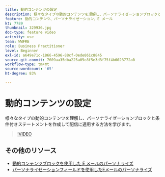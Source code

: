 ```yaml
---
title: 動的コンテンツの設定
description: 様々なタイプの動的コンテンツを理解し、パーソナライゼーションブロックと条件付きステートメントを作成して配信に適用する方法を学びます。　
feature: 動的コンテンツ、パーソナライゼーション、E メール
kt: 7789
thumbnail: 329936.jpg
doc-type: feature video
activity: use
team: WWFRE
role: Business Practitioner
level: Beginner
exl-id: a649e71c-1866-4596-88cf-0ede861c8845
source-git-commit: 7609aa35dba225a05c8f5e3d3f75f4b6023772a0
workflow-type: tm+mt
source-wordcount: '65'
ht-degree: 83%

---
```


# 動的コンテンツの設定

様々なタイプの動的コンテンツを理解し、パーソナライゼーションブロックと条件付きステートメントを作成して配信に適用する方法を学びます。　

>[!VIDEO](https://video.tv.adobe.com/v/329936?quality=12)

## その他のリソース

* [動的コンテンツブロックを使用した E メールのパーソナライズ](/help/content-creation/personalize-using-dynamic-content-blocks.md)
* [パーソナライゼーションフィールドを使用したEメールのパーソナライズ](/help/content-creation/personalize-emails-using-personalization-fields.md)
